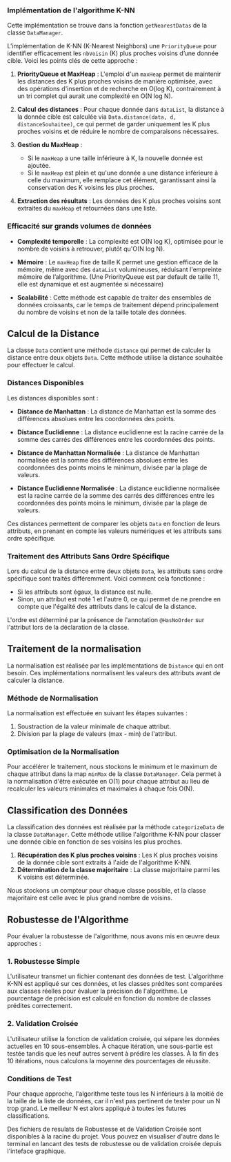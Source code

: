 ### Implémentation de l'algorithme K-NN
Cette implémentation se trouve dans la fonction `getNearestDatas` de la classe `DataManager`.

L’implémentation de K-NN (K-Nearest Neighbors) une `PriorityQueue` pour identifier efficacement les `nbVoisin` (K) plus proches voisins d’une donnée cible. Voici les points clés de cette approche :

1. **PriorityQueue et MaxHeap** : L'emploi d'un `maxHeap` permet de maintenir les distances des K plus proches voisins de manière optimisée, avec des opérations d'insertion et de recherche en O(log K), contrairement à un tri complet qui aurait une complexité en O(N log N).

2. **Calcul des distances** : Pour chaque donnée dans `dataList`, la distance à la donnée cible est calculée via `Data.distance(data, d, distanceSouhaitee)`, ce qui permet de garder uniquement les K plus proches voisins et de réduire le nombre de comparaisons nécessaires.

3. **Gestion du MaxHeap** :
    - Si le `maxHeap` a une taille inférieure à K, la nouvelle donnée est ajoutée.
    - Si le `maxHeap` est plein et qu'une donnée a une distance inférieure à celle du maximum, elle remplace cet élément, garantissant ainsi la conservation des K voisins les plus proches.

4. **Extraction des résultats** : Les données des K plus proches voisins sont extraites du `maxHeap` et retournées dans une liste.

### Efficacité sur grands volumes de données

- **Complexité temporelle** : La complexité est O(N log K), optimisée pour le nombre de voisins à retrouver, plutôt qu'O(N log N).

- **Mémoire** : Le `maxHeap` fixe de taille K permet une gestion efficace de la mémoire, même avec des `dataList` volumineuses, réduisant l'empreinte mémoire de l’algorithme. (Une PriorityQueue est par default de taille 11, elle est dynamique et est augmentée si nécessaire)

- **Scalabilité** : Cette méthode est capable de traiter des ensembles de données croissants, car le temps de traitement dépend principalement du nombre de voisins et non de la taille totale des données.


## Calcul de la Distance

La classe `Data` contient une méthode `distance` qui permet de calculer la distance entre deux objets `Data`. Cette méthode utilise la distance souhaitée pour effectuer le calcul.

### Distances Disponibles

Les distances disponibles sont :

- **Distance de Manhattan** : La distance de Manhattan est la somme des différences absolues entre les coordonnées des points.

- **Distance Euclidienne** : La distance euclidienne est la racine carrée de la somme des carrés des différences entre les coordonnées des points.

- **Distance de Manhattan Normalisée** : La distance de Manhattan normalisée est la somme des différences absolues entre les coordonnées des points moins le minimum, divisée par la plage de valeurs.

- **Distance Euclidienne Normalisée** : La distance euclidienne normalisée est la racine carrée de la somme des carrés des différences entre les coordonnées des points moins le minimum, divisée par la plage de valeurs.

Ces distances permettent de comparer les objets `Data` en fonction de leurs attributs, en prenant en compte les valeurs numériques et les attributs sans ordre spécifique.

### Traitement des Attributs Sans Ordre Spécifique

Lors du calcul de la distance entre deux objets `Data`, les attributs sans ordre spécifique sont traités différemment. Voici comment cela fonctionne :

- Si les attributs sont égaux, la distance est nulle.
- Sinon, un attribut est noté 1 et l'autre 0, ce qui permet de ne prendre en compte que l'égalité des attributs dans le calcul de la distance.

L'ordre est déterminé par la présence de l'annotation `@HasNoOrder` sur l'attribut lors de la déclaration de la classe.

## Traitement de la normalisation

La normalisation est réalisée par les implémentations de `Distance` qui en ont besoin. Ces implémentations normalisent les valeurs des attributs avant de calculer la distance.

### Méthode de Normalisation

La normalisation est effectuée en suivant les étapes suivantes :

1. Soustraction de la valeur minimale de chaque attribut.
2. Division par la plage de valeurs (max - min) de l'attribut.

### Optimisation de la Normalisation

Pour accélérer le traitement, nous stockons le minimum et le maximum de chaque attribut dans la map `minMax` de la classe `DataManager`. Cela permet à la normalisation d'être exécutée en O(1) pour chaque attribut au lieu de recalculer les valeurs minimales et maximales à chaque fois O(N).

## Classification des Données

La classification des données est réalisée par la méthode `categorizeData` de la classe `DataManager`. 
Cette méthode utilise l'algorithme K-NN pour classer une donnée cible en fonction de ses voisins les plus proches.

1. **Récupération des K plus proches voisins** : Les K plus proches voisins de la donnée cible sont extraits à l'aide de l'algorithme K-NN.
2. **Détermination de la classe majoritaire** : La classe majoritaire parmi les K voisins est déterminée.

Nous stockons un compteur pour chaque classe possible, et la classe majoritaire est celle avec le plus grand nombre de voisins.

## Robustesse de l'Algorithme

Pour évaluer la robustesse de l'algorithme, nous avons mis en œuvre deux approches :

### 1. Robustesse Simple
L'utilisateur transmet un fichier contenant des données de test. L'algorithme K-NN est appliqué sur ces données, et les classes prédites sont comparées aux classes réelles pour évaluer la précision de l'algorithme. Le pourcentage de précision est calculé en fonction du nombre de classes prédites correctement.

### 2. Validation Croisée
L'utilisateur utilise la fonction de validation croisée, qui sépare les données actuelles en 10 sous-ensembles. 
À chaque itération, une sous-partie est testée tandis que les neuf autres servent à prédire les classes.
À la fin des 10 itérations, nous calculons la moyenne des pourcentages de réussite.

### Conditions de Test
Pour chaque approche, l'algorithme teste tous les N inférieurs à la moitié de la taille de la liste de données, car il n'est pas pertinent de tester pour un N trop grand. Le meilleur N est alors appliqué à toutes les futures classifications.

Des fichiers de resulats de Robustesse et de Validation Croisée sont disponibles à la racine du projet. Vous pouvez en visualiser d'autre dans le terminal en lancant des tests de robustesse ou de validation croisée depuis l'inteface graphique.



